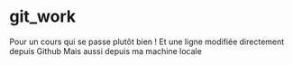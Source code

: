 # git_work
Pour un cours qui se passe plutôt bien !
Et une ligne modifiée directement depuis Github
Mais aussi depuis ma machine locale